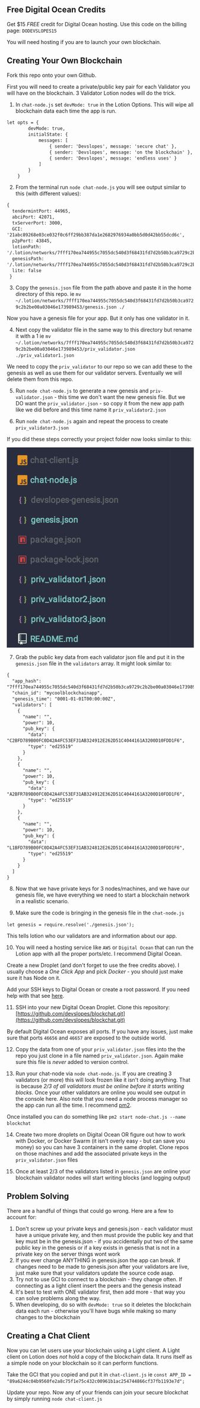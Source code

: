 ## Free Digital Ocean Credits

Get $15 *FREE* credit for Digital Ocean hosting. Use this code on the billing page: `DODEVSLOPES15`

You will need hosting if you are to launch your own blockchain.

## Creating Your Own Blockchain

Fork this repo onto your own Github.

First you will need to create a private/public key pair for each Validator you will have on the blockchain. 3 Validator Lotion nodes will do the trick.

1. In `chat-node.js` set `devMode: true` in the Lotion Options. This will wipe all blockchain data each time the app is run.

```
let opts = {
        devMode: true,
        initialState: {
            messages: [
                { sender: 'Devslopes', message: 'secure chat' },
                { sender: 'Devslopes', message: 'on the blockchain' },
                { sender: 'Devslopes', message: 'endless uses' }
            ]
        }
    }
```

 2. From the terminal run `node chat-node.js` you will see output similar to this (with different values):
 
 ```
 { 
   tendermintPort: 44965,
   abciPort: 42071,
   txServerPort: 3000,
   GCI: '21abc89268e03ce032f0c6ff29bb387da1e2682976934a0bb5d0d42bb55dcd6c',
   p2pPort: 43845,
   lotionPath:  '/.lotion/networks/7fff170ea744955c7055dc540d3f68431fd7d2b50b3ca9729c2b2be00a03046e173989453',
   genesisPath: '/.lotion/networks/7fff170ea744955c7055dc540d3f68431fd7d2b50b3ca9729c2b2be00a03046e173989453/genesis.json',
   lite: false 
  }
 ```
 
 3. Copy the `genesis.json` file from the path above and paste it in the home directory of this repo. ie `mv ~/.lotion/networks/7fff170ea744955c7055dc540d3f68431fd7d2b50b3ca9729c2b2be00a03046e173989453/genesis.json ./`
 
 Now you have a genesis file for your app. But it only has one validator in it.
 
 4. Next copy the validator file in the same way to this directory but rename it with a 1 ie `mv ~/.lotion/networks/7fff170ea744955c7055dc540d3f68431fd7d2b50b3ca9729c2b2be00a03046e173989453/priv_validator.json ./priv_validator1.json`
 
 We need to copy the `priv_validator` to our repo so we can add these to the genesis as well as use them for our validator servers. Eventually we will delete them from this repo.
 
 5. Run `node chat-node.js` to generate a new genesis and `priv-validator.json` - this time we don't want the new genesis file. But we DO want the `priv_validator.json` - so copy it from the new app path like we did before and this time name it `priv_validator2.json`
 
 6. Run `node chat-node.js` again and repeat the process to create `priv_validator3.json`
 
 If you did these steps correctly your project folder now looks similar to this:
 
 ![project](readme-assets/project-status-1.png?raw=true "project")
 
 7. Grab the public key data from each validator json file and put it in the `genesis.json` file in the `validators` array. It might look similar to:
 
 ```
 {
   "app_hash": "7fff170ea744955c7055dc540d3f68431fd7d2b50b3ca9729c2b2be00a03046e173989453",
   "chain_id": "mycoolblockchainapp",
   "genesis_time": "0001-01-01T00:00:00Z",
   "validators": [
     {
       "name": "",
       "power": 10,
       "pub_key": {
         "data": "C2BFD789B00FC0D42A4FC53EF31AB324912E262D51C4044161A3200D10FDD1F6",
         "type": "ed25519"
       }
     },
     {
       "name": "",
       "power": 10,
       "pub_key": {
         "data": "A2BFR789B00FC0D42A4FC53EF31AB324912E362D51C4044161A3200D10FDD1F6",
         "type": "ed25519"
       }
     },
     {
       "name": "",
       "power": 10,
       "pub_key": {
         "data": "L1BFD789B00FC0D42A4FC53EF31AB324812E262D51C4044161A3200D10FDD1F6",
         "type": "ed25519"
       }
     }
   ]
 }
 ```
 8. Now that we have private keys for 3 nodes/machines, and we have our genesis file, we have everything we need to start a blockchain network in a realistic scenario.
 
 9. Make sure the code is bringing in the genesis file in the `chat-node.js`
 
 `let genesis = require.resolve('./genesis.json');`
 
 This tells lotion who our validators are and information about our app.
 
 10. You will need a hosting service like `AWS` or `Digital Ocean` that can run the Lotion app with all the proper ports/etc. I recommend Digital Ocean.
 
 Create a new Droplet (and don't forget to use the free credits above). I usually choose a *One Click App* and pick *Docker* - you should just make sure it has Node on it.
 
 Add your SSH keys to Digital Ocean or create a root password. If you need help with that see [here](https://www.digitalocean.com/community/tutorials/how-to-connect-to-your-droplet-with-ssh).
 
 11. SSH into your new Digital Ocean Droplet. Clone this repository: [https://github.com/devslopes/blockchat.git](https://github.com/devslopes/blockchat.git)
 
 By default Digital Ocean exposes all ports. If you have any issues, just make sure that ports `46656` and `46657` are exposed to the outside world.
 
 12. Copy the data from one of your `priv_validator.json` files into the the repo you just clone in a file named `priv_validator.json`. Again make sure this file is *never* added to version control.
 
 13. Run your chat-node via `node chat-node.js`. If you are creating 3 validators (or more) this will look frozen like it isn't doing anything. That is because *2/3 of all validators must be online before it starts writing blocks*. Once your other validators are online you would see output in the console here. Also note that you need a node process manager so the app can run all the time. I recommend [pm2](http://pm2.keymetrics.io/). 
 
 Once installed you can do something like `pm2 start node-chat.js --name blockchat`
 
 14. Create two more droplets on Digital Ocean OR figure out how to work with Docker, or Docker Swarm (it isn't overly easy - but can save you money) so you can have 3 containers in the same droplet. Clone repos on those machines and add the associated private keys in the `priv_validator.json` files
 
 15. Once at least 2/3 of the validators listed in `genesis.json` are online your blockchain validator nodes will start writing blocks (and logging output)
 
## Problem Solving

There are a handful of things that could go wrong. Here are a few to account for:

1. Don't screw up your private keys and genesis.json - each validator must have a unique private key, and then must provide the public key and that key must be in the genesis.json - if you accidentally put two of the same public key in the genesis or if a key exists in genesis that is not in a private key on the server things wont work
2. If you ever change ANYTHING in genesis.json the app can break. If changes need to be made to genesis.json after your validators are live, just make sure that your validators update the source code asap.
3. Try not to use GCI to connect to a blockchain - they change often. If connecting as a light client insert the peers and the genesis instead
4. It's best to test with ONE validator first, then add more - that way you can solve problems along the way.
5. When developing, do so with `devMode: true` so it deletes the blockchain data each run - otherwise you'll have bugs while making so many changes to the blockchain
 

## Creating a Chat Client

Now you can let users use your blockchain using a Light client. A Light client on Lotion does *not* hold a copy of the blockchain data. It runs itself as a simple node on your blockchain so it can perform functions.

Take the GCI that you copied and put it in `chat-client.js` ie
`const APP_ID = "89a6244c04b9560fe2a8c75f1e75c432c00961b1ac254744866cf37fb1193e7d";`

Update your repo. Now any of your friends can join your secure blockchat by simply running `node chat-client.js`
 
